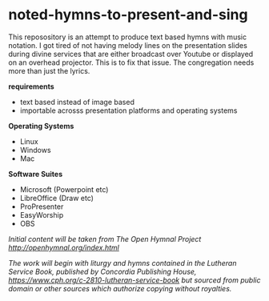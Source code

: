 # noted-hymns-to-present-and-sing

This reposository is an attempt to produce text based hymns with music notation.  I got tired of not having melody lines on the presentation slides during divine services that are either broadcast over Youtube or displayed on an overhead projector.  This is to fix that issue.  The congregation needs more than just the lyrics.

**requirements**
- text based instead of image based
- importable acrosss presentation platforms and operating systems

**Operating Systems**
- Linux
- Windows
- Mac
  
**Software Suites**
- Microsoft (Powerpoint etc)
- LibreOffice (Draw etc)
- ProPresenter
- EasyWorship
- OBS

*Initial content will be taken from The Open Hymnal Project http://openhymnal.org/index.html*
  
*The work will begin with liturgy and hymns contained in the Lutheran Service Book, published by Concordia Publishing House, https://www.cph.org/c-2810-lutheran-service-book but sourced from public domain or other sources which authorize copying without royalties.*
